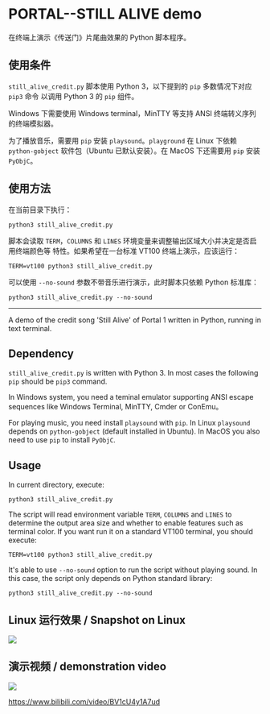 # PORTAL--STILL ALIVE demo

在终端上演示《传送门》片尾曲效果的 Python 脚本程序。

## 使用条件

`still_alive_credit.py` 脚本使用 Python 3，以下提到的 `pip` 多数情况下对应 `pip3` 命令
以调用 Python 3 的 `pip` 组件。

Windows 下需要使用 Windows terminal，MinTTY 等支持 ANSI 终端转义序列的终端模拟器。

为了播放音乐，需要用 `pip` 安装 `playsound`。`playground` 在 Linux 下依赖 
`python-gobject` 软件包（Ubuntu 已默认安装）。在 MacOS 下还需要用 `pip` 安装 `PyObjC`。

## 使用方法

在当前目录下执行：

```
python3 still_alive_credit.py
```

脚本会读取 `TERM`，`COLUMNS` 和 `LINES` 环境变量来调整输出区域大小并决定是否启用终端颜色等
特性。如果希望在一台标准 VT100 终端上演示，应该运行：

```
TERM=vt100 python3 still_alive_credit.py
```

可以使用 `--no-sound` 参数不带音乐进行演示，此时脚本只依赖 Python 标准库：

```
python3 still_alive_credit.py --no-sound
```

---

A demo of the credit song 'Still Alive' of Portal 1 written in Python, running
in text terminal.

## Dependency

`still_alive_credit.py` is written with Python 3. In most cases the following
`pip` should be `pip3` command.

In Windows system, you need a teminal emulator supporting ANSI escape sequences
like Windows Terminal, MinTTY, Cmder or ConEmu。

For playing music, you need install `playsound` with `pip`. In Linux `playsound`
depends on `python-gobject` (default installed in Ubuntu). In MacOS you also need
to use `pip` to install `PyObjC`.

## Usage

In current directory, execute:

```
python3 still_alive_credit.py
```

The script will read environment variable `TERM`, `COLUMNS` and `LINES` to determine
the output area size and whether to enable features such as terminal color. If you
want run it on a standard VT100 terminal, you should execute:

```
TERM=vt100 python3 still_alive_credit.py
```

It's able to use `--no-sound` option to run the script without playing sound. In this
case, the script only depends on Python standard library:

```
python3 still_alive_credit.py --no-sound
```

## Linux 运行效果 / Snapshot on Linux

![](still_alive_linux.jpg)

## 演示视频 / demonstration video

![](still_alive_informer213.jpg)

<https://www.bilibili.com/video/BV1cU4y1A7ud>
